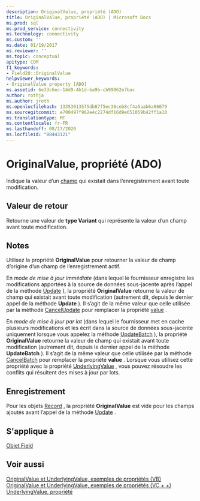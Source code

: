 ```yaml
---
description: OriginalValue, propriété (ADO)
title: OriginalValue, propriété (ADO) | Microsoft Docs
ms.prod: sql
ms.prod_service: connectivity
ms.technology: connectivity
ms.custom: ''
ms.date: 01/19/2017
ms.reviewer: ''
ms.topic: conceptual
apitype: COM
f1_keywords:
- Field20::OriginalValue
helpviewer_keywords:
- OriginalValue property [ADO]
ms.assetid: 6e33c6ec-14d9-4b1d-ba9b-cb99862e7bac
author: rothja
ms.author: jroth
ms.openlocfilehash: 13353013575db87f5ec30ceb8cf4a5aab6a06079
ms.sourcegitcommit: e700497f962e4c2274df16d9e651059b42ff1a10
ms.translationtype: MT
ms.contentlocale: fr-FR
ms.lasthandoff: 08/17/2020
ms.locfileid: "88443121"
---
```

# <a name="originalvalue-property-ado"></a>OriginalValue, propriété (ADO)
Indique la valeur d’un [champ](../../../ado/reference/ado-api/field-object.md) qui existait dans l’enregistrement avant toute modification.  
  
## <a name="return-value"></a>Valeur de retour  
 Retourne une valeur de **type Variant** qui représente la valeur d’un champ avant toute modification.  
  
## <a name="remarks"></a>Notes  
 Utilisez la propriété **OriginalValue** pour retourner la valeur de champ d’origine d’un champ de l’enregistrement actif.  
  
 En *mode de mise à jour immédiate* (dans lequel le fournisseur enregistre les modifications apportées à la source de données sous-jacente après l’appel de la méthode [Update](../../../ado/reference/ado-api/update-method.md) ), la propriété **OriginalValue** retourne la valeur de champ qui existait avant toute modification (autrement dit, depuis le dernier appel de la méthode **Update** ). Il s’agit de la même valeur que celle utilisée par la méthode [CancelUpdate](../../../ado/reference/ado-api/cancelupdate-method-ado.md) pour remplacer la propriété [value](../../../ado/reference/ado-api/value-property-ado.md) .  
  
 En *mode de mise à jour par lot* (dans lequel le fournisseur met en cache plusieurs modifications et les écrit dans la source de données sous-jacente uniquement lorsque vous appelez la méthode [UpdateBatch](../../../ado/reference/ado-api/updatebatch-method.md) ), la propriété **OriginalValue** retourne la valeur de champ qui existait avant toute modification (autrement dit, depuis le dernier appel de la méthode **UpdateBatch** ). Il s’agit de la même valeur que celle utilisée par la méthode [CancelBatch](../../../ado/reference/ado-api/cancelbatch-method-ado.md) pour remplacer la propriété **value** . Lorsque vous utilisez cette propriété avec la propriété [UnderlyingValue](../../../ado/reference/ado-api/underlyingvalue-property.md) , vous pouvez résoudre les conflits qui résultent des mises à jour par lots.  
  
## <a name="record"></a>Enregistrement  
 Pour les objets [Record](../../../ado/reference/ado-api/record-object-ado.md) , la propriété **OriginalValue** est vide pour les champs ajoutés avant l’appel de la méthode [Update](../../../ado/reference/ado-api/update-method.md) .  
  
## <a name="applies-to"></a>S'applique à  
 [Objet Field](../../../ado/reference/ado-api/field-object.md)  
  
## <a name="see-also"></a>Voir aussi  
 [OriginalValue et UnderlyingValue, exemples de propriétés (VB)](../../../ado/reference/ado-api/originalvalue-and-underlyingvalue-properties-example-vb.md)   
 [OriginalValue et UnderlyingValue, exemples de propriétés (VC + +)](../../../ado/reference/ado-api/originalvalue-and-underlyingvalue-properties-example-vc.md)   
 [UnderlyingValue, propriété](../../../ado/reference/ado-api/underlyingvalue-property.md)
